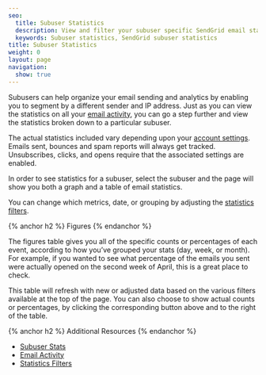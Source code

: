 ```yaml
---
seo:
  title: Subuser Statistics
  description: View and filter your subuser specific SendGrid email statistics.
  keywords: Subuser statistics, SendGrid subuser statistics
title: Subuser Statistics
weight: 0
layout: page
navigation:
  show: true
---
```


Subusers can help organize your email sending and analytics by enabling you to segment by a different sender and IP address. Just as you can view the statistics on all your [email activity]({{root_url}}/User_Guide/email_activity.html), you can go a step further and view the statistics broken down to a particular subuser.

The actual statistics included vary depending upon your [account settings]({{root_url}}/User_Guide/Settings/account.html). Emails sent, bounces and spam reports will always get tracked. Unsubscribes, clicks, and opens require that the associated settings are enabled.

In order to see statistics for a subuser, select the subuser and the page will show you both a graph and a table of email statistics.

You can change which metrics, date, or grouping by adjusting the [statistics filters]({{root_url}}/User_Guide/Statistics/index.html#-Statistics-Filters).

{% anchor h2 %}
Figures
{% endanchor %}

The figures table gives you all of the specific counts or percentages of each event, according to how you’ve grouped your stats (day, week, or month). For example, if you wanted to see what percentage of the emails you sent were actually opened on the second week of April, this is a great place to check.

This table will refresh with new or adjusted data based on the various filters available at the top of the page. You can also choose to show actual counts or percentages, by clicking the corresponding button above and to the right of the table.

{% anchor h2 %}
Additional Resources
{% endanchor %}

- [Subuser Stats]({{root_url}}/API_Reference/Web_API_v3/Stats/subusers.html)
- [Email Activity]({{root_url}}/User_Guide/email_activity.html)
- [Statistics Filters]({{root_url}}/User_Guide/Statistics/index.html#-Statistics-Filters)
